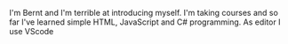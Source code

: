 I'm Bernt and I'm terrible at introducing myself.
I'm taking courses and so far I've learned simple HTML, JavaScript and C# programming.
As editor I use VScode
